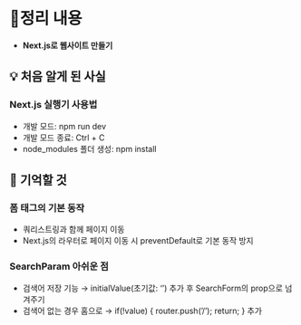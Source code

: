 # 📝정리 내용

- **Next.js로 웹사이트 만들기**

## 💡 처음 알게 된 사실

### Next.js 실행기 사용법

- 개발 모드: npm run dev
- 개발 모드 종료: Ctrl + C
- node_modules 폴더 생성: npm install

## 📌 기억할 것

### 폼 태그의 기본 동작

- 쿼리스트링과 함께 페이지 이동
- Next.js의 라우터로 페이지 이동 시 preventDefault로 기본 동작 방지

### SearchParam 아쉬운 점

- 검색어 저장 기능 → initialValue(초기값: ‘’) 추가 후 SearchForm의 prop으로 넘겨주기
- 검색어 없는 경우 홈으로 → if(!value) { router.push(’/’); return; } 추가
